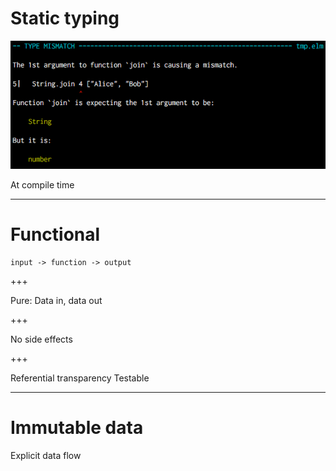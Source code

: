 # Static typing

![Type mismatch](assets/type-mismatch.png)

At compile time

---

# Functional

```
input -> function -> output
```

+++

Pure: Data in, data out

+++

No side effects

+++

Referential transparency
Testable

---

# Immutable data

Explicit data flow
